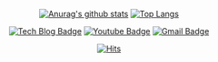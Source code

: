 <div align=center>

[![Anurag's github stats](https://github-readme-stats.vercel.app/api?username=jungeu1509&show_icons=true&theme=material-palenight)](https://github.com/anuraghazra/github-readme-stats)
[![Top Langs](https://github-readme-stats.vercel.app/api/top-langs/?username=jungeu1509&layout=compact&theme=material-palenight)](https://github.com/anuraghazra/github-readme-stats)

[![Tech Blog Badge](http://img.shields.io/badge/-Tech%20blog-black?style=flat-square&logo=github&link=https://jungeu1509.github.io/)](https://jungeu1509.github.io/) 
[![Youtube Badge](https://img.shields.io/badge/Youtube-ff0000?style=flat-square&logo=youtube&link=https://www.youtube.com/channel/UCnhz0sEm4IDe2zdkDv-V4yQ)](https://www.youtube.com/channel/UCnhz0sEm4IDe2zdkDv-V4yQ) 
[![Gmail Badge](https://img.shields.io/badge/Gmail-d14836?style=flat-square&logo=Gmail&logoColor=white&link=mailto:jungeu1509@gmail.com)](mailto:jungeu1509@gmail.com)

[![Hits](https://hits.seeyoufarm.com/api/count/incr/badge.svg?url=https%3A%2F%2Fgithub.com%2Fjungeu1509&count_bg=%237E99E7&title_bg=%23555555&icon=&icon_color=%23E7E7E7&title=hits&edge_flat=false)](https://hits.seeyoufarm.com)

</div>
  
  
<!--
**jungeu1509/jungeu1509** is a ✨ _special_ ✨ repository because its `README.md` (this file) appears on your GitHub profile.

Here are some ideas to get you started:

- 🔭 I’m currently working on ...
- 🌱 I’m currently learning ...
- 👯 I’m looking to collaborate on ...
- 🤔 I’m looking for help with ...
- 💬 Ask me about ...
- 📫 How to reach me: ...
- 😄 Pronouns: ...
- ⚡ Fun fact: ...
-->
